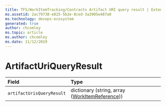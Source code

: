 ```yaml
---
title: TFS/WorkItemTracking/Contracts Artifact URI query result | Extensions for Azure DevOps Services
ms.assetid: 2ac79738-e025-5b2e-8ced-3a3905e487a0
ms.technology: devops-ecosystem
generated: true
author: chcomley
ms.topic: article
ms.author: chcomley
ms.date: 11/12/2019
---
```


# ArtifactUriQueryResult

| Field        | Type
| :----------- | :--------
| <code>artifactUrisQueryResult</code> | dictionary (string, array ([WorkItemReference](WorkItemReference.md)))